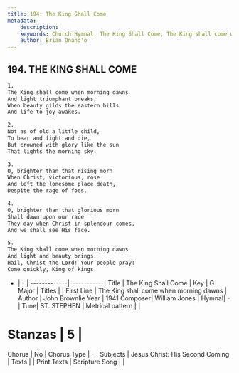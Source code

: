 ```yaml
---
title: 194. The King Shall Come
metadata:
    description: 
    keywords: Church Hymnal, The King Shall Come, The King shall come when morning dawns, 
    author: Brian Onang'o
---
```



## 194. THE KING SHALL COME

```txt
1.
The King shall come when morning dawns
And light triumphant breaks,
When beauty gilds the eastern hills
And life to joy awakes.

2.
Not as of old a little child,
To bear and fight and die,
But crowned with glory like the sun
That lights the morning sky.

3.
O, brighter than that rising morn
When Christ, victorious, rose
And left the lonesome place death,
Despite the rage of foes.

4.
O, brighter than that glorious morn
Shall dawn upon our race
They day when Christ in splendour comes,
And we shall see His face.

5.
The King shall come when morning dawns
And light and beauty brings.
Hail, Christ the Lord! Your people pray:
Come quickly, King of kings.

```

- |   -  |
-------------|------------|
Title | The King Shall Come |
Key | G Major |
Titles |  |
First Line | The King shall come when morning dawns |
Author | John Brownlie
Year | 1941
Composer| William Jones |
Hymnal|  - |
Tune| ST. STEPHEN |
Metrical pattern | |
# Stanzas | 5 |
Chorus | No |
Chorus Type | - |
Subjects | Jesus Christ: His Second Coming |
Texts |  |
Print Texts | 
Scripture Song |  |
  
